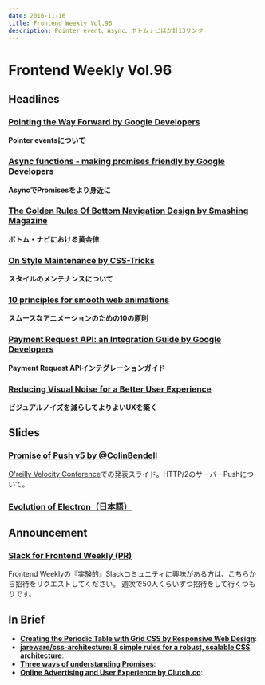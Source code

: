 ```yaml
---
date: 2016-11-16
title: Frontend Weekly Vol.96
description: Pointer event、Async、ボトムナビほか計13リンク
---
```


# Frontend Weekly Vol.96

## Headlines

### [Pointing the Way Forward by Google Developers](https://developers.google.com/web/updates/2016/10/pointer-events)

**Pointer eventsについて**

### [Async functions - making promises friendly by Google Developers](https://developers.google.com/web/fundamentals/getting-started/primers/async-functions)

**AsyncでPromisesをより身近に**

### [The Golden Rules Of Bottom Navigation Design by Smashing Magazine](https://www.smashingmagazine.com/2016/11/the-golden-rules-of-mobile-navigation-design/)

**ボトム・ナビにおける黄金律**

### [On Style Maintenance by CSS-Tricks](https://css-tricks.com/on-style-maintenance/)

**スタイルのメンテナンスについて**

### [10 principles for smooth web animations](https://blog.gyrosco.pe/smooth-css-animations-7d8ffc2c1d29#.8z2kh7ax3)

**スムースなアニメーションのための10の原則**

### [Payment Request API: an Integration Guide by Google Developers](https://developers.google.com/web/fundamentals/getting-started/primers/payment-request/)

**Payment Request APIインテグレーションガイド**

### [Reducing Visual Noise for a Better User Experience](https://uxdesign.cc/reducing-visual-noise-for-a-better-user-experience-ae3407ff9c99#.tkridbam4)

**ビジュアルノイズを減らしてよりよいUXを築く**

## Slides

### [Promise of Push v5 by @ColinBendell](http://cdn.oreillystatic.com/en/assets/1/event/167/The%20promise%20of%20Push%20Presentation.pdf)

[O'reilly Velocity Conference](http://conferences.oreilly.com/velocity/devops-web-performance-eu/public/schedule/detail/53584)での発表スライド。HTTP/2のサーバーPushについて。

### [Evolution of Electron（日本語）](http://cheng.guru/blog/2016/11/13/evolution-of-electron-japanese.html)

## Announcement

### [Slack for Frontend Weekly (PR)](https://studiomohawk.typeform.com/to/Kj8Gaj)

Frontend Weeklyの『実験的』Slackコミュニティに興味がある方は、こちらから招待をリクエストしてください。 週次で50人くらいずつ招待をして行くつもりです。

## In Brief

* [**Creating the Periodic Table with Grid CSS by Responsive Web Design**](https://responsivedesign.is/articles/creating-the-periodic-table-with-grid-css): 
* [**jareware/css-architecture: 8 simple rules for a robust, scalable CSS architecture**](https://github.com/jareware/css-architecture): 
* [**Three ways of understanding Promises**](http://www.2ality.com/2016/10/understanding-promises.html): 
* [**Online Advertising and User Experience by Clutch.co**](https://clutch.co/agencies/ui-ux/resources/UX-survey-online-advertising): 
